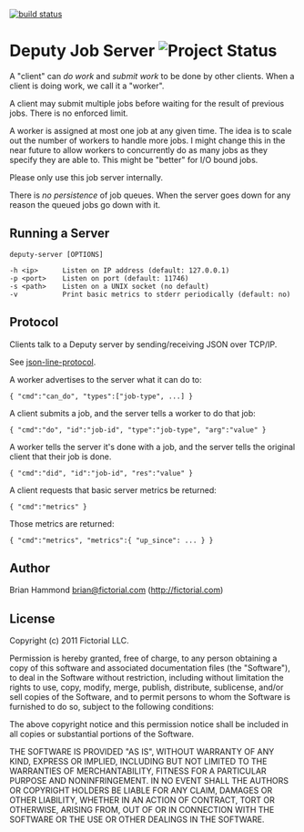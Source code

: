 [![build status](https://secure.travis-ci.org/fictorial/deputy.png)](http://travis-ci.org/fictorial/deputy)
# Deputy Job Server ![Project Status](http://stillmaintained.com/fictorial/deputy.png)

A "client" can *do work* and *submit work* to be done by other clients.
When a client is doing work, we call it a "worker".

A client may submit multiple jobs before waiting for the result of
previous jobs. There is no enforced limit.

A worker is assigned at most one job at any given time. The idea is to
scale out the number of workers to handle more jobs. I might change this
in the near future to allow workers to concurrently do as many jobs as
they specify they are able to. This might be "better" for I/O bound
jobs.

Please only use this job server internally.

There is *no persistence* of job queues. When the server goes down for
any reason the queued jobs go down with it.

## Running a Server

    deputy-server [OPTIONS]

    -h <ip>      Listen on IP address (default: 127.0.0.1)
    -p <port>    Listen on port (default: 11746)
    -s <path>    Listen on a UNIX socket (no default)
    -v           Print basic metrics to stderr periodically (default: no)

## Protocol

Clients talk to a Deputy server by sending/receiving JSON over TCP/IP.

See [json-line-protocol](https://github.com/fictorial/json-line-protocol).

A worker advertises to the server what it can do to:

    { "cmd":"can_do", "types":["job-type", ...] }

A client submits a job, and the server tells a worker to do that job:

    { "cmd":"do", "id":"job-id", "type":"job-type", "arg":"value" }

A worker tells the server it's done with a job, and the server tells
the original client that their job is done.

    { "cmd":"did", "id":"job-id", "res":"value" }

A client requests that basic server metrics be returned:

    { "cmd":"metrics" }

Those metrics are returned:

    { "cmd":"metrics", "metrics":{ "up_since": ... } }

## Author

Brian Hammond <brian@fictorial.com> (http://fictorial.com)

## License

Copyright (c) 2011 Fictorial LLC.

Permission is hereby granted, free of charge, to any person obtaining a copy of
this software and associated documentation files (the "Software"), to deal in
the Software without restriction, including without limitation the rights to
use, copy, modify, merge, publish, distribute, sublicense, and/or sell copies
of the Software, and to permit persons to whom the Software is furnished to do
so, subject to the following conditions:

The above copyright notice and this permission notice shall be included in all
copies or substantial portions of the Software.

THE SOFTWARE IS PROVIDED "AS IS", WITHOUT WARRANTY OF ANY KIND, EXPRESS OR
IMPLIED, INCLUDING BUT NOT LIMITED TO THE WARRANTIES OF MERCHANTABILITY,
FITNESS FOR A PARTICULAR PURPOSE AND NONINFRINGEMENT. IN NO EVENT SHALL THE
AUTHORS OR COPYRIGHT HOLDERS BE LIABLE FOR ANY CLAIM, DAMAGES OR OTHER
LIABILITY, WHETHER IN AN ACTION OF CONTRACT, TORT OR OTHERWISE, ARISING FROM,
OUT OF OR IN CONNECTION WITH THE SOFTWARE OR THE USE OR OTHER DEALINGS IN THE
SOFTWARE.

